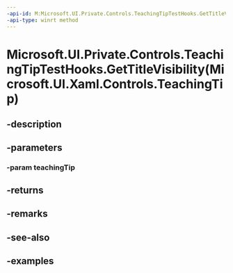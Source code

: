 ```yaml
---
-api-id: M:Microsoft.UI.Private.Controls.TeachingTipTestHooks.GetTitleVisibility(Microsoft.UI.Xaml.Controls.TeachingTip)
-api-type: winrt method
---
```


# Microsoft.UI.Private.Controls.TeachingTipTestHooks.GetTitleVisibility(Microsoft.UI.Xaml.Controls.TeachingTip)

<!--
public static Microsoft.UI.Xaml.Visibility GetTitleVisibility (Microsoft.UI.Xaml.Controls.TeachingTip teachingTip);
-->


## -description

## -parameters

### -param teachingTip

## -returns

## -remarks

## -see-also

## -examples


